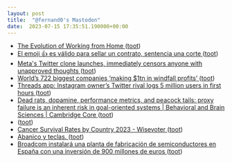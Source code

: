 ```yaml
---
layout: post
title:  "@fernand0's Mastodon"
date:  2023-07-15 17:35:51.190000+00:00
---
```

*  [The Evolution of Working from Home ](https://siepr.stanford.edu/publications/working-paper/evolution-working-hom) ([toot](https://mastodon.social/@fernand0/110719307034672399))
*  [El emoji 👍 es válido para sellar un contrato, sentencia una corte ](https://es.gizmodo.com/emoji-pulgar-arriba-contrato-corte-sentencia-185061725) ([toot](https://mastodon.social/@fernand0/110719093183523508))
*  [Meta's Twitter clone launches, immediately censors anyone with unapproved thoughts ](https://notthebee.com/article/metas-twitter-clone-launches-immediately-censors-the-masse) ([toot](https://mastodon.social/@fernand0/110718792559641967))
*  [World’s 722 biggest companies ‘making $1tn in windfall profits’ ](https://www.theguardian.com/business/2023/jul/06/worlds-722-biggest-companies-making-1tn-in-windfall-profit) ([toot](https://mastodon.social/@fernand0/110718567588977358))
*  [Threads app: Instagram owner’s Twitter rival logs 5 million users in first hours ](https://www.theguardian.com/technology/2023/jul/06/meta-launches-twitter-rival-threads-in-100-countrie) ([toot](https://mastodon.social/@fernand0/110717932400673983))
*  [Dead rats, dopamine, performance metrics, and peacock tails: proxy failure is an inherent risk in goal-oriented systems \| Behavioral and Brain Sciences \| Cambridge Core ](https://www.cambridge.org/core/journals/behavioral-and-brain-sciences/article/abs/dead-rats-dopamine-performance-metrics-and-peacock-tails-proxy-failure-is-an-inherent-risk-in-goaloriented-systems/89408A43F6D14BFD368FE5225A57303) ([toot](https://mastodon.social/@fernand0/110717668054445413))
*  [ ](https://mastodon.green/@fanta) ([toot](https://mastodon.social/@fernand0/110717647792629868))
*  [Cancer Survival Rates by Country 2023 - Wisevoter ](https://wisevoter.com/country-rankings/cancer-survival-rates-by-country) ([toot](https://mastodon.social/@fernand0/110717323760242964))
*  [Abanico y teclas. ](https://avecesunafoto.wordpress.com/2019/08/13/abanico-y-teclas) ([toot](https://mastodon.social/@fernand0/110717227479881929))
*  [Broadcom instalará una planta de fabricación de semiconductores en España con una inversión de 900 millones de euros ](https://cadenaser.com/nacional/2023/07/06/broadcom-instalara-una-planta-de-fabricacion-de-semiconductores-en-espana-con-una-inversion-de-900-millones-de-euros-cadena-ser) ([toot](https://mastodon.social/@fernand0/110717163174832795))
